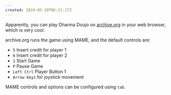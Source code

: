 ```yaml
---
created: 2024-05-28T06:21:17Z
---
```


Apparently, you can play Dharma Doujo on [archive.org](https://archive.org/details/arcade_dharma) in your web browser, which is very cool.

archive.org runs the game using MAME, and the default controls are:
- `5` Insert credit for player 1
- `6` Insert credit for player 2
- `1` Start Game
- `P` Pause Game
- `Left Ctrl` Player Button 1
- `Arrow Keys` for joystick movement

MAME controls and options can be configured using `tab`.
